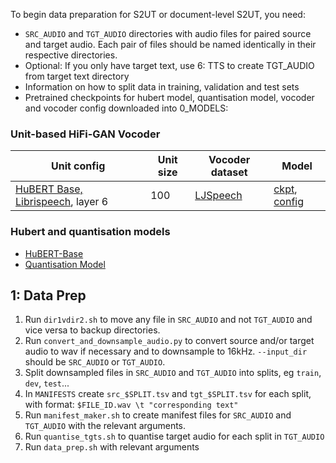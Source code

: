 

To begin data preparation for S2UT or document-level S2UT, you need:
- `SRC_AUDIO` and `TGT_AUDIO` directories with audio files for paired source and target audio. Each pair of files should be named identically in their respective directories.
- Optional: If you only have target text, use 6: TTS to create TGT_AUDIO from target text directory
- Information on how to split data in training, validation and test sets
- Pretrained checkpoints for hubert model, quantisation model, vocoder and vocoder config downloaded into 0_MODELS:
  
### Unit-based HiFi-GAN Vocoder
Unit config | Unit size | Vocoder dataset | Model
|---|---|---|---
[HuBERT Base, Librispeech](https://github.com/fairinternal/fairseq-py/tree/main/examples/hubert), layer 6 | 100 | [LJSpeech](https://keithito.com/LJ-Speech-Dataset/) | [ckpt](https://dl.fbaipublicfiles.com/fairseq/speech_to_speech/vocoder/code_hifigan/hubert_base_100_lj/g_00500000), [config](https://dl.fbaipublicfiles.com/fairseq/speech_to_speech/vocoder/code_hifigan/hubert_base_100_lj/config.json)

### Hubert and quantisation models
* [HuBERT-Base](https://dl.fbaipublicfiles.com/hubert/hubert_base_ls960.pt)
* [Quantisation Model](https://dl.fbaipublicfiles.com/textless_nlp/gslm/hubert/km100/km.bin)

## 1: Data Prep

1. Run `dir1vdir2.sh` to move any file in `SRC_AUDIO` and not `TGT_AUDIO` and vice versa to backup directories.
2. Run `convert_and_downsample_audio.py` to convert source and/or target audio to wav if necessary and to downsample to 16kHz. `--input_dir` should be `SRC_AUDIO` or `TGT_AUDIO`.
3. Split downsampled files in `SRC_AUDIO` and `TGT_AUDIO` into splits, eg `train`, `dev`, `test`...
4. In `MANIFESTS` create `src_$SPLIT.tsv` and `tgt_$SPLIT.tsv` for each split, with format:
`$FILE_ID.wav \t "corresponding text"`
1. Run `manifest_maker.sh` to create manifest files for `SRC_AUDIO` and `TGT_AUDIO` with the relevant arguments.
2. Run `quantise_tgts.sh` to quantise target audio for each split in `TGT_AUDIO`
3. Run `data_prep.sh` with relevant arguments
